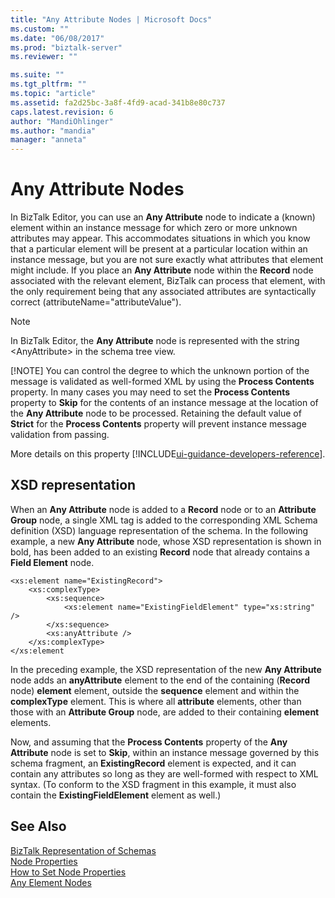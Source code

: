 ```yaml
---
title: "Any Attribute Nodes | Microsoft Docs"
ms.custom: ""
ms.date: "06/08/2017"
ms.prod: "biztalk-server"
ms.reviewer: ""

ms.suite: ""
ms.tgt_pltfrm: ""
ms.topic: "article"
ms.assetid: fa2d25bc-3a8f-4fd9-acad-341b8e80c737
caps.latest.revision: 6
author: "MandiOhlinger"
ms.author: "mandia"
manager: "anneta"
---
```

# Any Attribute Nodes
In BizTalk Editor, you can use an **Any Attribute** node to indicate a (known) element within an instance message for which zero or more unknown attributes may appear. This accommodates situations in which you know that a particular element will be present at a particular location within an instance message, but you are not sure exactly what attributes that element might include. If you place an **Any Attribute** node within the **Record** node associated with the relevant element, BizTalk can process that element, with the only requirement being that any associated attributes are syntactically correct (attributeName="attributeValue").  
  
> [!NOTE]
>  In BizTalk Editor, the **Any Attribute** node is represented with the string \<AnyAttribute\> in the schema tree view.  
> 
> [!NOTE]
>  You can control the degree to which the unknown portion of the message is validated as well-formed XML by using the **Process Contents** property. In many cases you may need to set the **Process Contents** property to **Skip** for the contents of an instance message at the location of the **Any Attribute** node to be processed. Retaining the default value of **Strict** for the **Process Contents** property will prevent instance message validation from passing.  
> 
> More details on this property [!INCLUDE[ui-guidance-developers-reference](../includes/ui-guidance-developers-reference.md)].
  
## XSD representation  
 When an **Any Attribute** node is added to a **Record** node or to an **Attribute Group** node, a single XML tag is added to the corresponding XML Schema definition (XSD) language representation of the schema. In the following example, a new **Any Attribute** node, whose XSD representation is shown in bold, has been added to an existing **Record** node that already contains a **Field Element** node.  
  
```  
<xs:element name="ExistingRecord">  
    <xs:complexType>  
        <xs:sequence>  
            <xs:element name="ExistingFieldElement" type="xs:string" />  
        </xs:sequence>  
        <xs:anyAttribute />  
    </xs:complexType>  
</xs:element  
```  
  
 In the preceding example, the XSD representation of the new **Any Attribute** node adds an **anyAttribute** element to the end of the containing (**Record** node) **element** element, outside the **sequence** element and within the **complexType** element. This is where all **attribute** elements, other than those with an **Attribute Group** node, are added to their containing **element** elements.  
  
 Now, and assuming that the **Process Contents** property of the **Any Attribute** node is set to **Skip**, within an instance message governed by this schema fragment, an **ExistingRecord** element is expected, and it can contain any attributes so long as they are well-formed with respect to XML syntax. (To conform to the XSD fragment in this example, it must also contain the **ExistingFieldElement** element as well.)  
  
## See Also  
 [BizTalk Representation of Schemas](../core/biztalk-representation-of-schemas.md)   
 [Node Properties](../core/node-properties.md)   
 [How to Set Node Properties](../core/how-to-set-node-properties.md)   
 [Any Element Nodes](../core/any-element-nodes.md)